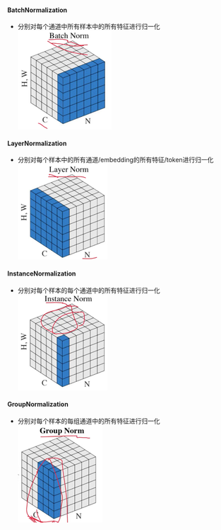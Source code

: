 #### BatchNormalization
- 分别对每个通道中所有样本中的所有特征进行归一化
![alt text](img/image.png)
#### LayerNormalization
- 分别对每个样本中的所有通道/embedding的所有特征/token进行归一化
![alt text](img/image-1.png)
#### InstanceNormalization
- 分别对每个样本的每个通道中的所有特征进行归一化
![alt text](img/image-2.png)
#### GroupNormalization
- 分别对每个样本的每组通道中的所有特征进行归一化
![alt text](img/image-3.png)